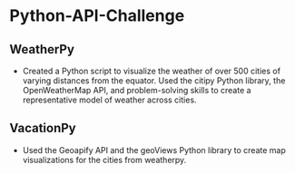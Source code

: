 # Python-API-Challenge
## WeatherPy
- Created a Python script to visualize the weather of over 500 cities of varying distances from the equator. Used the citipy Python library, the OpenWeatherMap API, and problem-solving skills to create a representative model of weather across cities.
## VacationPy
- Used the Geoapify API and the geoViews Python library to create map visualizations for the cities from weatherpy.
